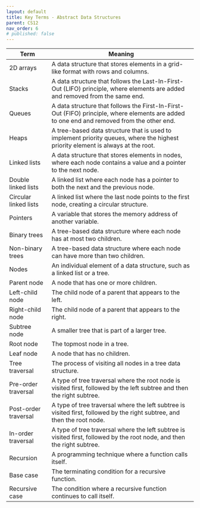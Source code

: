 ```yaml
---
layout: default
title: Key Terms - Abstract Data Structures
parent: CS12
nav_order: 6
# published: false
---
```


| Term                  | Meaning                                                                                                                                    |
| --------------------- | ------------------------------------------------------------------------------------------------------------------------------------------ |
| 2D arrays             | A data structure that stores elements in a grid-like format with rows and columns.                                                         |
| Stacks                | A data structure that follows the Last-In-First-Out (LIFO) principle, where elements are added and removed from the same end.              |
| Queues                | A data structure that follows the First-In-First-Out (FIFO) principle, where elements are added to one end and removed from the other end. |
| Heaps                 | A tree-based data structure that is used to implement priority queues, where the highest priority element is always at the root.           |
| Linked lists          | A data structure that stores elements in nodes, where each node contains a value and a pointer to the next node.                           |
| Double linked lists   | A linked list where each node has a pointer to both the next and the previous node.                                                        |
| Circular linked lists | A linked list where the last node points to the first node, creating a circular structure.                                                 |
| Pointers              | A variable that stores the memory address of another variable.                                                                             |
| Binary trees          | A tree-based data structure where each node has at most two children.                                                                      |
| Non-binary trees      | A tree-based data structure where each node can have more than two children.                                                               |
| Nodes                 | An individual element of a data structure, such as a linked list or a tree.                                                                |
| Parent node           | A node that has one or more children.                                                                                                      |
| Left-child node       | The child node of a parent that appears to the left.                                                                                       |
| Right-child node      | The child node of a parent that appears to the right.                                                                                      |
| Subtree node          | A smaller tree that is part of a larger tree.                                                                                              |
| Root node             | The topmost node in a tree.                                                                                                                |
| Leaf node             | A node that has no children.                                                                                                               |
| Tree traversal        | The process of visiting all nodes in a tree data structure.                                                                                |
| Pre-order traversal   | A type of tree traversal where the root node is visited first, followed by the left subtree and then the right subtree.                    |
| Post-order traversal  | A type of tree traversal where the left subtree is visited first, followed by the right subtree, and then the root node.                   |
| In-order traversal    | A type of tree traversal where the left subtree is visited first, followed by the root node, and then the right subtree.                   |
| Recursion             | A programming technique where a function calls itself.                                                                                     |
| Base case             | The terminating condition for a recursive function.                                                                                        |
| Recursive case        | The condition where a recursive function continues to call itself.                                                                         |